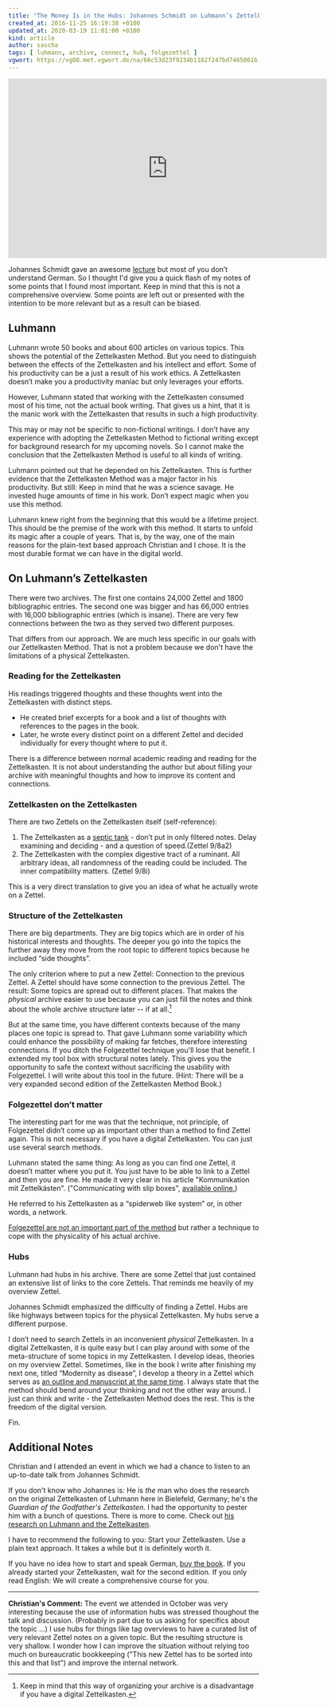 ```yaml
---
title: "The Money Is in the Hubs: Johannes Schmidt on Luhmann’s Zettelkasten"
created_at: 2016-11-25 16:19:38 +0100
updated_at: 2020-03-19 11:01:00 +0100
kind: article
author: sascha
tags: [ luhmann, archive, connect, hub, folgezettel ]
vgwort: https://vg08.met.vgwort.de/na/66c53d23f9234b1182f247bd7465061b
---
```


<iframe src="https://player.vimeo.com/video/173128404?byline=0&portrait=0" width="640" height="360" frameborder="0" webkitallowfullscreen mozallowfullscreen allowfullscreen></iframe>

Johannes Schmidt gave an awesome [lecture](https://vimeo.com/173128404) but most of you don’t understand German. So I thought I'd give you a quick flash of my notes of some points that I found most important. Keep in mind that this is not a comprehensive overview. Some points are left out or presented with the intention to be more relevant but as a result can be biased. 

## Luhmann

Luhmann wrote 50 books and about 600 articles on various topics. This shows the potential of the Zettelkasten Method. But you need to distinguish between the effects of the Zettelkasten and his intellect and effort. Some of his productivity can be a just a result of his work ethics. A Zettelkasten doesn’t make you a productivity maniac but only leverages your efforts.

However, Luhmann stated that working with the Zettelkasten consumed most of his time, not the actual book writing. That gives us a hint, that it is the manic work with the Zettelkasten that results in such a high productivity.

This may or may not be specific to non-fictional writings. I don’t have any experience with adopting the Zettelkasten Method to fictional writing except for background research for my upcoming novels. So I cannot make the conclusion that the Zettelkasten Method is useful to all kinds of writing.

Luhmann pointed out that he depended on his Zettelkasten. This is further evidence that the Zettelkasten Method was a major factor in his productivity. But still: Keep in mind that he was a science savage. He invested huge amounts of time in his work. Don’t expect magic when you use this method.

Luhmann knew right from the beginning that this would be a lifetime project. This should be the premise of the work with this method. It starts to unfold its magic after a couple of years. That is, by the way, one of the main reasons for the plain-text based approach Christian and I chose. It is the most durable format we can have in the digital world.

## On Luhmann’s Zettelkasten

There were two archives. The first one contains 24,000 Zettel and 1800 bibliographic entries. The second one was bigger and has 66,000 entries with 16,000 bibliographic entries (which is insane). There are very few connections between the two as they served two different purposes.

That differs from our approach. We are much less specific in our goals with our Zettelkasten Method. That is not a problem because we don't have the limitations of a physical Zettelkasten. 

### Reading for the Zettelkasten

His readings triggered thoughts and these thoughts went into the Zettelkasten with distinct steps.

- He created brief excerpts for a book and a list of thoughts with references to the pages in the book.
- Later, he wrote every distinct point on a different Zettel and decided individually for every thought where to put it. 

There is a difference between normal academic reading and reading for the Zettelkasten. It is not about understanding the author but about filling your archive with meaningful thoughts and how to improve its content and connections. 

### Zettelkasten on the Zettelkasten

There are two Zettels on the Zettelkasten itself (self-reference):

1. The Zettelkasten as a [septic tank][1] - don’t put in only filtered notes. Delay examining and deciding - and a question of speed.(Zettel 9/8a2)
2. The Zettelkasten with the complex digestive tract of a ruminant. All arbitrary ideas, all randomness of the reading could be included. The inner compatibility matters. (Zettel 9/8i)

This is a very direct translation to give you an idea of what he actually wrote on a Zettel.

### Structure of the Zettelkasten

There are big departments. They are big topics which are in order of his historical interests and thoughts. The deeper you go into the topics the further away they move from the root topic to different topics because he included “side thoughts”.

The only criterion where to put a new Zettel: Connection to the previous Zettel. A Zettel should have some connection to the previous Zettel. The result: Some topics are spread out to different places. That makes the *physical* archive easier to use because you can just fill the notes and think about the whole archive structure later -- if at all.[^1]

But at the same time, you have different contexts because of the many places one topic is spread to. That gave Luhmann some variability which could enhance the possibility of making far fetches, therefore interesting connections. If you ditch the Folgezettel technique you'll lose that benefit. I extended my tool box with structural notes lately. This gives you the opportunity to safe the context without sacrificing the usability with Folgezettel. I will write about this tool in the future. (Hint: There will be a very expanded second edition of the Zettelkasten Method Book.) 

### Folgezettel don’t matter

The interesting part for me was that the technique, not principle, of Folgezettel didn’t come up as important other than a method to find Zettel again. This is not necessary if you have a digital Zettelkasten. You can just use several search methods. 

Luhmann stated the same thing: As long as you can find one Zettel, it doesn’t matter where you put it.  You just have to be able to link to a Zettel and then you are fine. He made it very clear in his article "Kommunikation mit Zettelkästen". ("Communicating with slip boxes", [available online.][2])

He referred to his Zettelkasten as a “spiderweb like system” or, in other words, a network. 

[Folgezettel are not an important part of the method][3] but rather a technique to cope with the physicality of his actual archive. 

### Hubs

Luhmann had hubs in his archive. There are some Zettel that just contained an extensive list of links to the core Zettels. That reminds me heavily of my overview Zettel. 

Johannes Schmidt emphasized the difficulty of finding a Zettel. Hubs are like highways between topics for the physical Zettelkasten. My hubs serve a different purpose. 

I don’t need to search Zettels in an inconvenient *physical* Zettelkasten. In a digital Zettelkasten, it is quite easy but I can play around with some of the meta-structure of some topics in my Zettelkasten. I develop ideas, theories on my overview Zettel. Sometimes, like in the book I write after finishing my next one, titled “Modernity as disease”, I develop a theory in a Zettel which serves as [an outline and manuscript at the same time][4]. I always state that the method should bend around your thinking and not the other way around. I just can think and write - the Zettelkasten Method does the rest. This is the freedom of the digital version.

Fin.

## Additional Notes

Christian and I attended an event in which we had a chance to listen to an up-to-date talk from Johannes Schmidt. 

If you don't know who Johannes is: He is *the* man who does the research on the original Zettelkasten of Luhmann here in Bielefeld, Germany; he's the _Guardian of the Godfather's Zettelkasten_. I had the opportunity to pester him with a bunch of questions. There is more to come. Check out [his research on Luhmann and the Zettelkasten](https://uni-bielefeld.de/soz/luhmann-archiv/publikationen.html).

I have to recommend the following to you: Start your Zettelkasten. Use a plain text approach. It takes a while but it is definitely worth it. 

If you have no idea how to start and speak German, [buy the book][5]. If you already started your Zettelkasten, wait for the second edition. If you only read English: We will create a comprehensive course for you.

---- 

**Christian's Comment:** The event we attended in October was very interesting because the use of information hubs was stressed thoughout the talk and discussion. (Probably in part due to us asking for specifics about the topic ...) I use hubs for things like tag overviews to have a curated list of very relevant Zettel notes on a given topic. But the resulting structure is very shallow. I wonder how I can improve the situation without relying too much on bureaucratic bookkeeping ("This new Zettel has to be sorted into this and that list") and improve the internal network.

[^1]:	Keep in mind that this way of organizing your archive is a disadvantage if you have a digital Zettelkasten. 

[1]:	https://en.wikipedia.org/wiki/Septic_tank
[2]:	/posts/luhmann-essays-online/
[3]:	http://zettelkasten.de/posts/luhmann-folgezettel-truth/
[4]:	/posts/write-book-without-even-trying-so-hard/
[5]:	http://zettelkasten.de/book/
